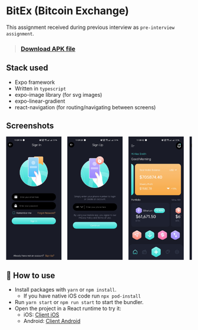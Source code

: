 # BitEx (Bitcoin Exchange)

This assignment received during previous interview as `pre-interview assignment`.

> ### [Download APK file](https://drive.google.com/uc?export=download&id=1tcSshxq-e6I93diOn7eD85F4sxtSj28S)

## Stack used

- Expo framework
- Written in `typescript`
- expo-image library (for svg images)
- expo-linear-gradient
- react-navigation (for routing/navigating between screens)

## Screenshots

<div style="display:flex; gap:1rem; overflow:scroll;">
<img style="max-width:150px;" src="./screenshots/Screenshot-signin.jpg"/>
<img  style="max-width:150px;" src="./screenshots/Screenshot-signup.jpg"/>
<img  style="max-width:150px;" src="./screenshots/Screenshot-home.jpg"/>
<img  style="max-width:150px;" src="./screenshots/Screenshot-bitcoin-details.jpg"/>
<img  style="max-width:150px;" src="./screenshots/Screenshot-market-trends.jpg"/>
<img  style="max-width:150px;" src="./screenshots/Screenshot-portfolio.jpg"/>
<img  style="max-width:150px;" src="./screenshots/Screenshot-notifications.jpg"/>
<img  style="max-width:150px;" src="./screenshots/Screenshot-settings.jpg"/>
</div>

## 🚀 How to use

- Install packages with `yarn` or `npm install`.
  - If you have native iOS code run `npx pod-install`
- Run `yarn start` or `npm run start` to start the bundler.
- Open the project in a React runtime to try it:
  - iOS: [Client iOS](https://itunes.apple.com/app/apple-store/id982107779)
  - Android: [Client Android](https://play.google.com/store/apps/details?id=host.exp.exponent&referrer=blankexample)

